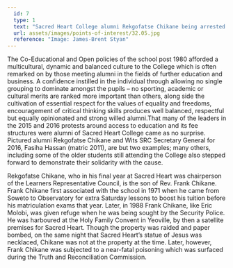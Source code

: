 ```yaml
---
  id: 7
  type: 1
  text: "Sacred Heart College alumni Rekgofatse Chikane being arrested during the protests to support #FeesMustFall in the Cape Town parliamentary precinct in 2015. "
  url: assets/images/points-of-interest/32.05.jpg
  reference: "Image: James-Brent Styan"
---
```

The Co-Educational and Open policies of the school post 1980 afforded a multicultural, dynamic and balanced culture to the College which is often remarked on by those meeting alumni in the fields of further education and business. A confidence instilled in the individual through allowing no single grouping to dominate amongst the pupils – no sporting, academic or cultural merits are ranked more important than others, along side the cultivation of essential respect for the values of equality and freedoms, encouragement of critical thinking skills produces well balanced, respectful but equally opinionated and strong willed alumni.That many of the leaders in the 2015 and 2016 protests around access to education and its fee structures were alumni of Sacred Heart College came as no surprise. Pictured alumni Rekgofatse Chikane and Wits SRC Secretary General for 2016, Fasiha Hassan (matric 2011), are but two examples; many others, including some of the older students still attending the College also stepped forward to demonstrate their solidarity with the cause.

Rekgofatse Chikane, who in his final year at Sacred Heart was chairperson of the Learners Representative Council, is the son of Rev. Frank Chikane. Frank Chikane first associated with the school in 1971 when he came from Soweto to Observatory for extra Saturday lessons to boost his tuition before his matriculation exams that year. Later, in 1988 Frank Chikane, like Eric Molobi, was given refuge when he was being sought by the Security Police. He was harboured at the Holy Family Convent in Yeoville, by then a satellite premises for Sacred Heart. Though the property was raided and paper bombed, on the same night that Sacred Heart’s statue of Jesus was necklaced, Chikane was not at the property at the time. Later, however, Frank Chikane was subjected to a near-fatal poisoning which was surfaced during the Truth and Reconciliation Commission.
        